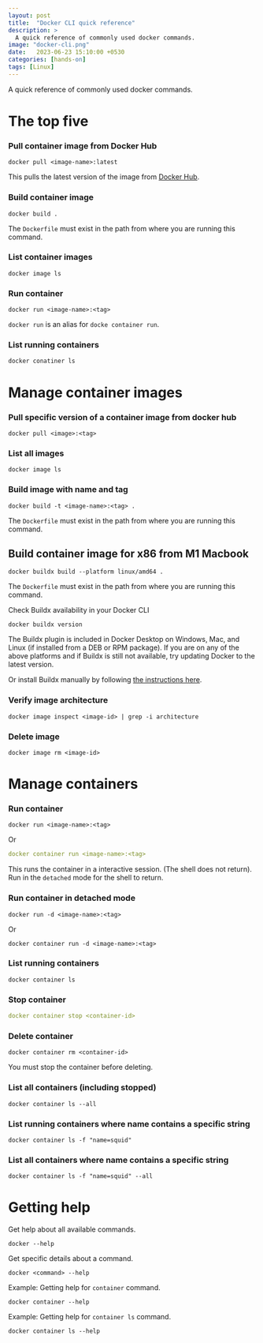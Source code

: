 ```yaml
---
layout: post
title:  "Docker CLI quick reference"
description: > 
  A quick reference of commonly used docker commands.
image: "docker-cli.png"
date:   2023-06-23 15:10:00 +0530
categories: [hands-on]
tags: [Linux]
---
```


<div class="header-highlight">
A quick reference of commonly used docker commands.
</div>

# The top five

### Pull container image from Docker Hub

```shell
docker pull <image-name>:latest
```
This pulls the latest version of the image from [Docker Hub](https://hub.docker.com).

### Build container image
```shell
docker build .
```
The `Dockerfile` must exist in the path from where you are running this command.

### List container images
```shell
docker image ls
```

### Run container 
```shell
docker run <image-name>:<tag>
```
`docker run` is an alias for `docke container run`.

### List running containers
```shell
docker conatiner ls
```

# Manage container images

### Pull specific version of a container image from docker hub
```shell
docker pull <image>:<tag>
```

### List all images
```shell
docker image ls
```

### Build image with name and tag
```shell
docker build -t <image-name>:<tag> .
```
The `Dockerfile` must exist in the path from where you are running this command.

## Build container image for x86 from M1 Macbook
```shell
docker buildx build --platform linux/amd64 .
```
The `Dockerfile` must exist in the path from where you are running this command.

Check Buildx availability in your Docker CLI
```shell
docker buildx version
```
The Buildx plugin is included in Docker Desktop on Windows, Mac, and Linux (if installed from a DEB or RPM package). If you are on any of the above platforms and if Buildx is still not available, try updating Docker to the latest version.

Or install Buildx manually by following [the instructions here](https://github.com/docker/buildx#installing).

### Verify image architecture
```shell
docker image inspect <image-id> | grep -i architecture
```

### Delete image
```shell
docker image rm <image-id>
```

# Manage containers

### Run container
```shell
docker run <image-name>:<tag>
```

Or 

```yaml
docker container run <image-name>:<tag>
```
This runs the container in a interactive session. (The shell does not return).
Run in the `detached` mode for the shell to return.

### Run container in detached mode

```shell
docker run -d <image-name>:<tag>
```

Or
```shell
docker container run -d <image-name>:<tag>
```

### List running containers
```shell
docker container ls
```

### Stop container
```yaml
docker container stop <container-id>
```

### Delete container
```shell
docker container rm <container-id>
```
You must stop the container before deleting.

### List all containers (including stopped)
```shell
docker container ls --all
```

### List running containers where name contains a specific string
```shell
docker container ls -f "name=squid"
```

### List all containers where name contains a specific string
```shell
docker container ls -f "name=squid" --all
```

# Getting help

Get help about all available commands.
```shell
docker --help
```

Get specific details about a command.
```shell
docker <command> --help
```

Example: Getting help for `container` command.
```shell
docker container --help
```

Example: Getting help for `container ls` command.
```shell
docker container ls --help
```